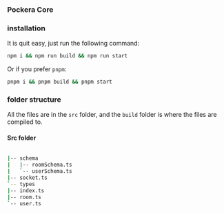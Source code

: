 ### Pockera Core

### installation

It is quit easy, just run the following command:

```bash
npm i && npm run build && npm run start
```

Or if you prefer `pnpm`:

```bash
pnpm i && pnpm build && pnpm start
```

### folder structure

All the files are in the `src` folder, and the `build` folder is where the files are compiled to.

#### Src folder
```bash

|-- schema
|   |-- roomSchema.ts
|   `-- userSchema.ts
|-- socket.ts
`-- types
|-- index.ts
|-- room.ts
`-- user.ts

```

